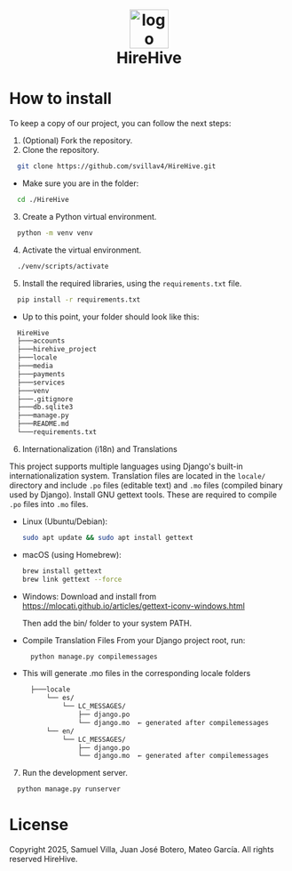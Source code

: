 <h1 align="center">
    <img src="https://github.com/user-attachments/assets/e62e896a-070c-470d-88d4-52f53fb584f5" alt="logo" height="70px" align="center"/><br>
    HireHive
</h1>

# How to install
To keep a copy of our project, you can follow the next steps:
1. (Optional) Fork the repository.
2. Clone the repository.
  ```bash
    git clone https://github.com/svillav4/HireHive.git
  ```
  * Make sure you are in the folder:
  ```bash
    cd ./HireHive
  ```
3. Create a Python virtual environment.
  ```bash
    python -m venv venv
  ```
4. Activate the virtual environment.
  ```bash
    ./venv/scripts/activate
  ``` 
5. Install the required libraries, using the ``` requirements.txt ``` file.
  ```bash
    pip install -r requirements.txt
  ```
  * Up to this point, your folder should look like this:
  ```bash
    HireHive
    ├───accounts                    
    ├───hirehive_project
    ├───locale
    ├───media
    ├───payments
    ├───services
    ├───venv
    ├───.gitignore
    ├───db.sqlite3
    ├───manage.py
    ├───README.md
    └───requirements.txt
  ```
6. Internationalization (i18n) and Translations

This project supports multiple languages using Django's built-in internationalization system. Translation files are located in the `locale/` directory and include `.po` files (editable text) and `.mo` files (compiled binary used by Django). Install GNU gettext tools. These are required to compile `.po` files into `.mo` files.

- Linux (Ubuntu/Debian):
  ```bash
  sudo apt update && sudo apt install gettext
  ```
  
- macOS (using Homebrew):
  ```bash
  brew install gettext
  brew link gettext --force
  ```
  
- Windows:
  Download and install from https://mlocati.github.io/articles/gettext-iconv-windows.html
  
  Then add the bin/ folder to your system PATH.


- Compile Translation Files
  From your Django project root, run:
  ```bash
    python manage.py compilemessages
  ```
  
- This will generate .mo files in the corresponding locale folders
  ```bash
    ├───locale
        └── es/
            └── LC_MESSAGES/
                ├── django.po
                └── django.mo  ← generated after compilemessages
        └── en/
            └── LC_MESSAGES/
                ├── django.po
                └── django.mo  ← generated after compilemessages
  ```
  
7.  Run the development server.
  ```bash
    python manage.py runserver
  ```

# License
Copyright 2025, Samuel Villa, Juan José Botero, Mateo García. All rights reserved HireHive.
